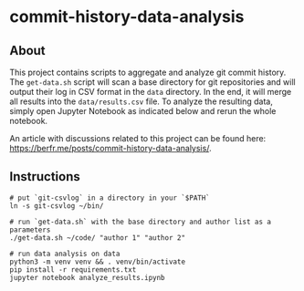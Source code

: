 # commit-history-data-analysis

## About

This project contains scripts to aggregate and analyze git commit history. The `get-data.sh` script will scan a base directory for git repositories and will output their log in CSV format in the `data` directory. In the end, it will merge all results into the `data/results.csv` file. To analyze the resulting data, simply open Jupyter Notebook as indicated below and rerun the whole notebook.

An article with discussions related to this project can be found here: https://berfr.me/posts/commit-history-data-analysis/.

## Instructions

```shell
# put `git-csvlog` in a directory in your `$PATH`
ln -s git-csvlog ~/bin/

# run `get-data.sh` with the base directory and author list as a parameters
./get-data.sh ~/code/ "author 1" "author 2"

# run data analysis on data
python3 -m venv venv && . venv/bin/activate
pip install -r requirements.txt
jupyter notebook analyze_results.ipynb
```
